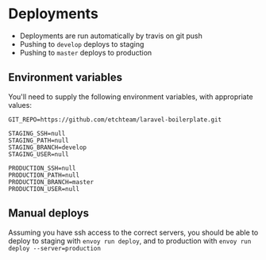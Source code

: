 # Deployments

- Deployments are run automatically by travis on git push
- Pushing to `develop` deploys to staging
- Pushing to `master` deploys to production

## Environment variables

You'll need to supply the following environment variables, with appropriate values:

```
GIT_REPO=https://github.com/etchteam/laravel-boilerplate.git

STAGING_SSH=null
STAGING_PATH=null
STAGING_BRANCH=develop
STAGING_USER=null

PRODUCTION_SSH=null
PRODUCTION_PATH=null
PRODUCTION_BRANCH=master
PRODUCTION_USER=null
```

## Manual deploys

Assuming you have ssh access to the correct servers, you should be able to deploy to staging with
 `envoy run deploy`, and to production with `envoy run deploy --server=production`
